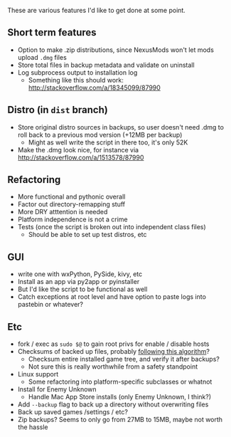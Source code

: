 These are various features I'd like to get done at some point.

## Short term features

* Option to make .zip distributions, since NexusMods won't let mods upload `.dmg` files
* Store total files in backup metadata and validate on uninstall
* Log subprocess output to installation log
  * Something like this should work: http://stackoverflow.com/a/18345099/87990

## Distro (in `dist` branch)

* Store original distro sources in backups, so user doesn't need .dmg to roll back 
  to a previous mod version (+12MB per backup)
  * Might as well write the script in there too, it's only 52K
* Make the .dmg look nice, for instance via http://stackoverflow.com/a/1513578/87990

## Refactoring

* More functional and pythonic overall
* Factor out directory-remapping stuff
* More DRY atttention is needed
* Platform independence is not a crime
* Tests (once the script is broken out into independent class files)
  * Should be able to set up test distros, etc

## GUI

* write one with wxPython, PySide, kivy, etc
* Install as an app via py2app or pyinstaller
* But I'd like the script to be functional as well
* Catch exceptions at root level and have option to paste logs into pastebin or whatever?

## Etc

* fork / exec as `sudo $@` to gain root privs for enable / disable hosts
* Checksums of backed up files, probably [following this algorithm](http://stackoverflow.com/a/3431835/87990)?
  * Checksum entire installed game tree, and verify it after backups?
  * Not sure this is really worthwhile from a safety standpoint
* Linux support
  * Some refactoring into platform-specific subclasses or whatnot
* Install for Enemy Unknown
  * Handle Mac App Store installs (only Enemy Unknown, I think?)
* Add `--backup` flag to back up a directory without overwriting files
* Back up saved games /settings / etc?
* Zip backups? Seems to only go from 27MB to 15MB, maybe not worth the hassle
